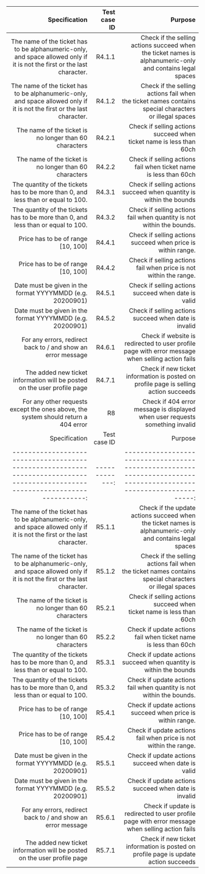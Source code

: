 |                                                                                                                Specification | Test case ID |                                                                                                          Purpose |
|-----------------------------------------------------------------------------------------------------------------------------:|-------------:|-----------------------------------------------------------------------------------------------------------------:|
| The name of the ticket has to be alphanumeric-only,<br> and space allowed only if it is not the first or the last character. |       R4.1.1 | Check if the selling actions succeed when <br>the ticket names is alphanumeric-only<br>and contains legal spaces |
| The name of the ticket has to be alphanumeric-only,<br> and space allowed only if it is not the first or the last character. |       R4.1.2 |     Check if the selling actions fail when <br>the ticket names contains special characters<br>or illegal spaces |
|                                                                       The name of the ticket is no longer than 60 characters |       R4.2.1 |                                          Check if selling actions succeed when <br>ticket name is less than 60ch |
| The name of the ticket is no longer than 60 characters                                                                       | R4.2.2       | Check if selling actions fail when ticket name<br>is less than 60ch                                              |
| The quantity of the tickets has to be more than 0, and less than or equal to 100.                                            | R4.3.1       | Check if selling actions succeed when quantity is within the bounds                                              |
| The quantity of the tickets has to be more than 0, and less than or equal to 100.                                            | R4.3.2       | Check if selling actions fail when quantity is not within the bounds.                                            |
| Price has to be of range [10, 100]                                                                                           | R4.4.1       | Check if selling actions succeed when price is within range.                                                     |
| Price has to be of range [10, 100]                                                                                           | R4.4.2       | Check if selling actions fail when price is not within the range.                                                |
| Date must be given in the format YYYYMMDD (e.g. 20200901)                                                                    | R4.5.1       | Check if selling actions succeed when date is valid                                                              |
| Date must be given in the format YYYYMMDD (e.g. 20200901)                                                                    | R4.5.2       | Check if selling actions succeed when date is invalid                                                            |
| For any errors, redirect back to / and show an error message                                                                 | R4.6.1       | Check if website is redirected to user profile page with error message when selling action fails                 |
| The added new ticket information will be posted on the user profile page                                                     | R4.7.1       | Check if new ticket information is posted on profile page is selling action succeeds                             |
| For any other requests except the ones above, the system should return a 404 error                                           | R8           | Check if 404 error message is displayed when user requests something invalid                                     |
|                                                                                                                Specification | Test case ID |                                                                                                          Purpose |
|-----------------------------------------------------------------------------------------------------------------------------:|-------------:|-----------------------------------------------------------------------------------------------------------------:|
| The name of the ticket has to be alphanumeric-only,<br> and space allowed only if it is not the first or the last character. |       R5.1.1 | Check if the update actions succeed when <br>the ticket names is alphanumeric-only<br>and contains legal spaces |
| The name of the ticket has to be alphanumeric-only,<br> and space allowed only if it is not the first or the last character. |       R5.1.2 |     Check if the selling actions fail when <br>the ticket names contains special characters<br>or illegal spaces |
|                                                                       The name of the ticket is no longer than 60 characters |       R5.2.1 |                                          Check if selling actions succeed when <br>ticket name is less than 60ch |
| The name of the ticket is no longer than 60 characters                                                                       | R5.2.2       | Check if update actions fail when ticket name<br>is less than 60ch                                              |
| The quantity of the tickets has to be more than 0, and less than or equal to 100.                                            | R5.3.1       | Check if update actions succeed when quantity is within the bounds                                              |
| The quantity of the tickets has to be more than 0, and less than or equal to 100.                                            | R5.3.2       | Check if update actions fail when quantity is not within the bounds.                                            |
| Price has to be of range [10, 100]                                                                                           | R5.4.1       | Check if update actions succeed when price is within range.                                                     |
| Price has to be of range [10, 100]                                                                                           | R5.4.2       | Check if update actions fail when price is not within the range.                                                |
| Date must be given in the format YYYYMMDD (e.g. 20200901)                                                                    | R5.5.1       | Check if update actions succeed when date is valid                                                              |
| Date must be given in the format YYYYMMDD (e.g. 20200901)                                                                    | R5.5.2       | Check if update actions succeed when date is invalid                                                            |
| For any errors, redirect back to / and show an error message                                                                 | R5.6.1       | Check if update is redirected to user profile page with error message when selling action fails                 |
| The added new ticket information will be posted on the user profile page                                                     | R5.7.1       | Check if new ticket information is posted on profile page is update action succeeds                             |
